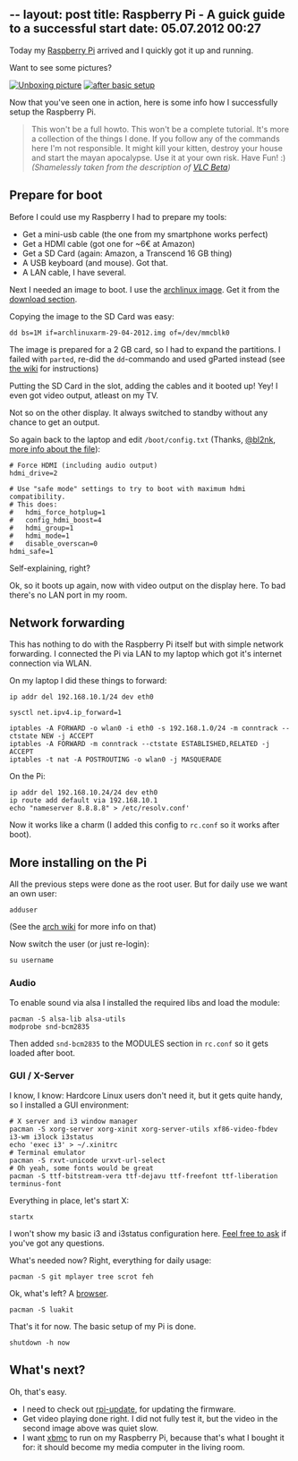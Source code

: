 --
layout: post
title: Raspberry Pi - A guick guide to a successful start
date: 05.07.2012 00:27
---

Today my [Raspberry Pi][pi] arrived and I quickly got it up and running.

Want to see some pictures?

[![Unboxing picture](http://tmp.fnordig.de/rasp-pi-1.jpg)](http://yfrog.com/oekjfbhj)
[![after basic setup](http://tmp.fnordig.de/rasp-pi-2.jpg)](http://yfrog.com/ocb24hfej)

Now that you've seen one in action, here is some info how I successfully setup
the Raspberry Pi.

> This won't be a full howto. This won't be a complete tutorial. It's more a
> collection of the things I done.  If you follow any of the commands here I'm
> not responsible.  It might kill your kitten, destroy your house and start the
> mayan apocalypse. Use it at your own risk. Have Fun! :) _(Shamelessly taken
> from the description of
> [VLC Beta](https://play.google.com/store/apps/details?id=org.videolan.vlc.betav7neon))_

## Prepare for boot

Before I could use my Raspberry I had to prepare my tools:

* Get a mini-usb cable (the one from my smartphone works perfect)
* Get a HDMI cable (got one for ~6€ at Amazon)
* Get a SD Card (again: Amazon, a Transcend 16 GB thing)
* A USB keyboard (and mouse). Got that.
* A LAN cable, I have several.

Next I needed an image to boot. I use the [archlinux image][alarm]. Get it from
the [download section][downloads].

Copying the image to the SD Card was easy:

    dd bs=1M if=archlinuxarm-29-04-2012.img of=/dev/mmcblk0

The image is prepared for a 2 GB card, so I had to expand the partitions. I
failed with `parted`, re-did the `dd`-commando and used gParted instead (see
[the wiki][resize] for instructions)

Putting the SD Card in the slot, adding the cables and it booted up! Yey!
I even got video output, atleast on my TV.

Not so on the other display. It always switched to standby without any chance
to get an output.

So again back to the laptop and edit `/boot/config.txt` (Thanks,
[@bl2nk](http://twitter.com/bl2nk), [more info about the file][config.txt]):

    # Force HDMI (including audio output)
    hdmi_drive=2

    # Use "safe mode" settings to try to boot with maximum hdmi compatibility.
    # This does:
    #   hdmi_force_hotplug=1
    #   config_hdmi_boost=4
    #   hdmi_group=1
    #   hdmi_mode=1
    #   disable_overscan=0
    hdmi_safe=1

Self-explaining, right?

Ok, so it boots up again, now with video output on the display here.
To bad there's no LAN port in my room.

## Network forwarding

This has nothing to do with the Raspberry Pi itself but with simple network forwarding.
I connected the Pi via LAN to my laptop which got it's internet connection via WLAN.

On my laptop I did these things to forward:

    ip addr del 192.168.10.1/24 dev eth0

    sysctl net.ipv4.ip_forward=1

    iptables -A FORWARD -o wlan0 -i eth0 -s 192.168.1.0/24 -m conntrack --ctstate NEW -j ACCEPT
    iptables -A FORWARD -m conntrack --ctstate ESTABLISHED,RELATED -j ACCEPT
    iptables -t nat -A POSTROUTING -o wlan0 -j MASQUERADE

On the Pi:

    ip addr del 192.168.10.24/24 dev eth0
    ip route add default via 192.168.10.1
    echo "nameserver 8.8.8.8" > /etc/resolv.conf'

Now it works like a charm (I added this config to `rc.conf` so it works after boot).

## More installing on the Pi

All the previous steps were done as the root user. But for daily use we want an own user:

    adduser

(See the [arch wiki](https://wiki.archlinux.org/index.php/Beginners%27_Guide#Adding_a_User) for more info on that)

Now switch the user (or just re-login):

    su username

### Audio

To enable sound via alsa I installed the required libs and load the module:

    pacman -S alsa-lib alsa-utils
    modprobe snd-bcm2835

Then added `snd-bcm2835` to the MODULES section in `rc.conf` so it gets loaded after boot.

### GUI / X-Server

I know, I know: Hardcore Linux users don't need it, but it gets quite handy, so
I installed a GUI environment:

    # X server and i3 window manager
    pacman -S xorg-server xorg-xinit xorg-server-utils xf86-video-fbdev i3-wm i3lock i3status
    echo 'exec i3' > ~/.xinitrc
    # Terminal emulator
    pacman -S rxvt-unicode urxvt-url-select
    # Oh yeah, some fonts would be great
    pacman -S ttf-bitstream-vera ttf-dejavu ttf-freefont ttf-liberation terminus-font

Everything in place, let's start X:

    startx

I won't show my basic i3 and i3status configuration here. [Feel free to ask][twitter]
if you've got any questions.

What's needed now? Right, everything for daily usage:

    pacman -S git mplayer tree scrot feh

Ok, what's left? A [browser][luakit].

    pacman -S luakit

That's it for now. The basic setup of my Pi is done.

    shutdown -h now

## What's next?

Oh, that's easy.

* I need to check out [rpi-update][], for updating the firmware.
* Get video playing done right. I did not fully test it, but the video in the
  second image above was quiet slow.
* I want [xbmc][] to run on my Raspberry Pi, because that's what I bought it for:
   it should become my media computer in the living room.

[pi]: http://www.raspberrypi.org/
[downloads]: http://www.raspberrypi.org/download
[luakit]: http://mason-larobina.github.com/luakit/
[rpi-update]: https://github.com/Hexxeh/rpi-update
[alarm]: http://archlinuxarm.org/
[resize]: http://elinux.org/RPi_Resize_Flash_Partitions
[config.txt]: http://elinux.org/RPi_config.txt
[twitter]: http://twitter.com/badboy_
[xbmc]: http://xbmc.org/
